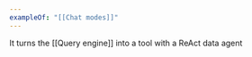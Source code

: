 ```yaml
---
exampleOf: "[[Chat modes]]"
---
```

It turns the [[Query engine]] into a tool with a ReAct data agent